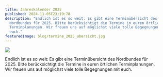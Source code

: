 ```yaml
---
title: Jahreskalender 2025
published: 2024-11-05T23:19:78
description: "Endlich ist es so weit: Es gibt eine Terminübersicht des
  Nordbundes für 2025. Bitte berücksichtigt die Termine in euren örtlichen
  Terminplanungen. Wir freuen uns auf möglichst viele tolle Begegnungen mit
  euch."
featuredImage: blog/termine_2025_ubersicht.jpg
---
```

![](blog/termine_2025_ubersicht.jpg)

Endlich ist es so weit: Es gibt eine Terminübersicht des Nordbundes für 2025. Bitte berücksichtigt die Termine in euren örtlichen Terminplanungen. Wir freuen uns auf möglichst viele tolle Begegnungen mit euch.